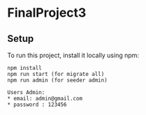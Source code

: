 # FinalProject3
## Setup
To run this project, install it locally using npm:

```
npm install
npm run start (for migrate all)
npm run admin (for seeder admin)
```

````
Users Admin:
* email: admin@gmail.com
* password : 123456
````